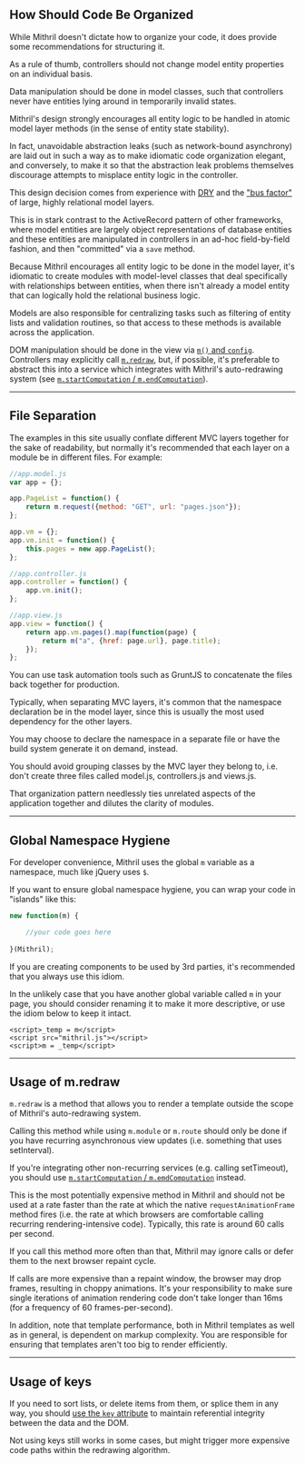 ## How Should Code Be Organized

While Mithril doesn't dictate how to organize your code, it does provide some recommendations for structuring it.

As a rule of thumb, controllers should not change model entity properties on an individual basis.

Data manipulation should be done in model classes, such that controllers never have entities lying around in temporarily invalid states.

Mithril's design strongly encourages all entity logic to be handled in atomic model layer methods (in the sense of entity state stability).

In fact, unavoidable abstraction leaks (such as network-bound asynchrony) are laid out in such a way as to make idiomatic code organization elegant, and conversely, to make it so that the abstraction leak problems themselves discourage attempts to misplace entity logic in the controller.

This design decision comes from experience with [DRY](https://en.wikipedia.org/wiki/Don%27t_repeat_yourself) and the ["bus factor"](http://en.wikipedia.org/wiki/Bus_factor) of large, highly relational model layers.

This is in stark contrast to the ActiveRecord pattern of other frameworks, where model entities are largely object representations of database entities and these entities are manipulated in controllers in an ad-hoc field-by-field fashion, and then "committed" via a `save` method.

Because Mithril encourages all entity logic to be done in the model layer, it's idiomatic to create modules with model-level classes that deal specifically with relationships between entities, when there isn't already a model entity that can logically hold the relational business logic.

Models are also responsible for centralizing tasks such as filtering of entity lists and validation routines, so that access to these methods is available across the application.

DOM manipulation should be done in the view via [`m()` and `config`](mithril). Controllers may explicitly call [`m.redraw`](mithril.redraw.md), but, if possible, it's preferable to abstract this into a service which integrates with Mithril's auto-redrawing system (see [`m.startComputation` / `m.endComputation`](mithril.computation.md)).

---

## File Separation

The examples in this site usually conflate different MVC layers together for the sake of readability, but normally it's recommended that each layer on a module be in different files. For example:

```javascript
//app.model.js
var app = {};

app.PageList = function() {
	return m.request({method: "GET", url: "pages.json"});
};

app.vm = {};
app.vm.init = function() {
	this.pages = new app.PageList();
};
```

```javascript
//app.controller.js
app.controller = function() {
	app.vm.init();
};
```

```javascript
//app.view.js
app.view = function() {
	return app.vm.pages().map(function(page) {
		return m("a", {href: page.url}, page.title);
	});
};
```

You can use task automation tools such as GruntJS to concatenate the files back together for production.

Typically, when separating MVC layers, it's common that the namespace declaration be in the model layer, since this is usually the most used dependency for the other layers.

You may choose to declare the namespace in a separate file or have the build system generate it on demand, instead.

You should avoid grouping classes by the MVC layer they belong to, i.e. don't create three files called model.js, controllers.js and views.js.

That organization pattern needlessly ties unrelated aspects of the application together and dilutes the clarity of modules.

---

## Global Namespace Hygiene

For developer convenience, Mithril uses the global `m` variable as a namespace, much like jQuery uses `$`.

If you want to ensure global namespace hygiene, you can wrap your code in "islands" like this:

```javascript
new function(m) {

	//your code goes here
	
}(Mithril);
```

If you are creating components to be used by 3rd parties, it's recommended that you always use this idiom.

In the unlikely case that you have another global variable called `m` in your page, you should consider renaming it to make it more descriptive, or use the idiom below to keep it intact.

```markup
<script>_temp = m</script>
<script src="mithril.js"></script>
<script>m = _temp</script>
```

---

## Usage of m.redraw

`m.redraw` is a method that allows you to render a template outside the scope of Mithril's auto-redrawing system.

Calling this method while using `m.module` or `m.route` should only be done if you have recurring asynchronous view updates (i.e. something that uses setInterval).

If you're integrating other non-recurring services (e.g. calling setTimeout), you should use [`m.startComputation` / `m.emdComputation`](mithril.computation.md) instead.

This is the most potentially expensive method in Mithril and should not be used at a rate faster than the rate at which the native `requestAnimationFrame` method fires (i.e. the rate at which browsers are comfortable calling recurring rendering-intensive code). Typically, this rate is around 60 calls per second.

If you call this method more often than that, Mithril may ignore calls or defer them to the next browser repaint cycle.

If calls are more expensive than a repaint window, the browser may drop frames, resulting in choppy animations. It's your responsibility to make sure single iterations of animation rendering code don't take longer than 16ms (for a frequency of 60 frames-per-second).

In addition, note that template performance, both in Mithril templates as well as in general, is dependent on markup complexity. You are responsible for ensuring that templates aren't too big to render efficiently.

---

## Usage of keys

If you need to sort lists, or delete items from them, or splice them in any way, you should [use the `key` attribute](mithril.md#dealing-with-sorting-and-deleting-in-lists) to maintain referential integrity between the data and the DOM.

Not using keys still works in some cases, but might trigger more expensive code paths within the redrawing algorithm.

